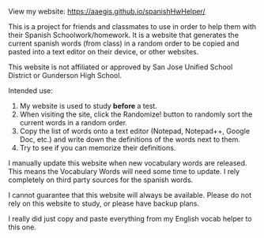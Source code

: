 View my website: https://aaegis.github.io/spanishHwHelper/

This is a project for friends and classmates to use in order to help them with their Spanish Schoolwork/homework. It is a website that generates
the current spanish words (from class) in a random order to be copied and pasted into a text editor on their device, or other websites.

This website is not affiliated or approved by San Jose Unified School District or Gunderson High School.

Intended use:
1. My website is used to study **before** a test. 
2. When visiting the site, click the Randomize! button to randomly sort the current words in a random order.
3. Copy the list of words onto a text editor (Notepad, Notepad++, Google Doc, etc.) and write down the definitions of the words next to them.
4. Try to see if you can memorize their definitions.

I manually update this website when new vocabulary words are released. This means the Vocabulary Words will need some time to update.
I rely completely on third party sources for the spanish words.

I cannot guarantee that this website will always be available. Please do not rely on this website to study, or please have backup plans.

I really did just copy and paste everything from my English vocab helper to this one.
